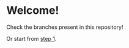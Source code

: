 # Welcome!

Check the branches present in this repository!

Or start from [step 1](https://github.com/Fawers/random-fsharp-stuff/tree/step1).
